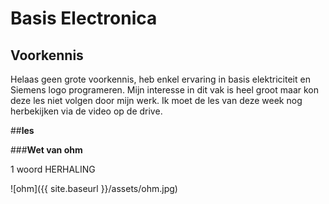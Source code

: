 # Basis Electronica

 ## **Voorkennis**
 Helaas geen grote voorkennis, heb enkel ervaring in basis elektriciteit en Siemens logo programeren.
 Mijn interesse in dit vak is heel groot maar kon deze les niet volgen door mijn werk.
 Ik moet de les van deze week nog herbekijken via de video op de drive.
 
 ##**les**
 
  ###**Wet van ohm**
 
  1 woord HERHALING
 
   ![ohm]({{ site.baseurl }}/assets/ohm.jpg)

 
 
 
